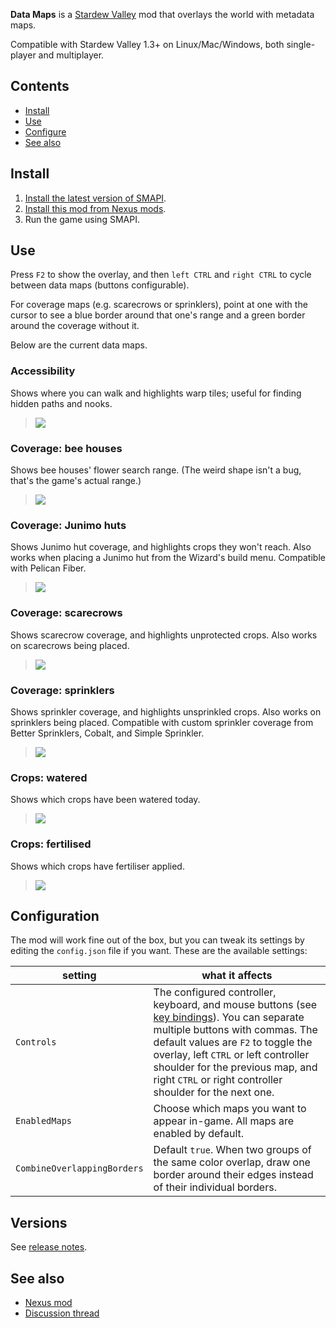 **Data Maps** is a [Stardew Valley](http://stardewvalley.net/) mod that overlays the world with
metadata maps.

Compatible with Stardew Valley 1.3+ on Linux/Mac/Windows, both single-player and multiplayer.

## Contents
* [Install](#install)
* [Use](#use)
* [Configure](#configure)
* [See also](#see-also)

## Install
1. [Install the latest version of SMAPI](https://smapi.io/).
2. [Install this mod from Nexus mods](https://www.nexusmods.com/stardewvalley/mods/1691).
3. Run the game using SMAPI.

## Use
Press `F2` to show the overlay, and then `left CTRL` and `right CTRL` to cycle between data maps
(buttons configurable).

For coverage maps (e.g. scarecrows or sprinklers), point at one with the cursor to see a blue
border around that one's range and a green border around the coverage without it.

Below are the current data maps.

### Accessibility
Shows where you can walk and highlights warp tiles; useful for finding hidden paths and nooks.
> ![](docs/screenshots/accessibility.png)

### Coverage: bee houses
Shows bee houses' flower search range. (The weird shape isn't a bug, that's the game's
actual range.)
> ![](docs/screenshots/bee-houses.png)

### Coverage: Junimo huts
Shows Junimo hut coverage, and highlights crops they won't reach. Also works when placing a Junimo
hut from the Wizard's build menu. Compatible with Pelican Fiber.
> ![](docs/screenshots/junimo-huts.png)

### Coverage: scarecrows
Shows scarecrow coverage, and highlights unprotected crops. Also works on scarecrows being placed.
> ![](docs/screenshots/scarecrows.png)

### Coverage: sprinklers
Shows sprinkler coverage, and highlights unsprinkled crops. Also works on sprinklers being placed.
Compatible with custom sprinkler coverage from Better Sprinklers, Cobalt, and Simple Sprinkler.
> ![](docs/screenshots/sprinklers.png)

### Crops: watered
Shows which crops have been watered today.
> ![](docs/screenshots/crops-watered.png)

### Crops: fertilised
Shows which crops have fertiliser applied.
> ![](docs/screenshots/crops-fertilized.png)

## Configuration
The mod will work fine out of the box, but you can tweak its settings by editing the `config.json`
file if you want. These are the available settings:

setting    | what it affects
---------- | -------------------
`Controls` | The configured controller, keyboard, and mouse buttons (see [key bindings](https://stardewvalleywiki.com/Modding:Key_bindings)). You can separate multiple buttons with commas. The default values are `F2` to toggle the overlay, left `CTRL` or left controller shoulder for the previous map, and right `CTRL` or right controller shoulder for the next one.
`EnabledMaps` | Choose which maps you want to appear in-game. All maps are enabled by default.
`CombineOverlappingBorders` | Default `true`. When two groups of the same color overlap, draw one border around their edges instead of their individual borders.

## Versions
See [release notes](release-notes.md).

## See also
* [Nexus mod](https://www.nexusmods.com/stardewvalley/mods/1691)
* [Discussion thread](https://community.playstarbound.com/threads/data-maps.139625/)

